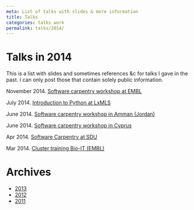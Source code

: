 ```yaml
---
meta: List of talks with slides & more information
title: Talks
categories: talks work
permalink: talks/2014/
---
```


# Talks in 2014

This is a list with slides and sometimes references &c for talks I gave in the
past. I can only post those that contain solely public information.

November 2014. [Software carpentry workshop at EMBL](/talks/2014/11-swc-embl)

July 2014. [Introduction to Python at LxMLS](/files/talks/2014/lpc-lxmls-python.pdf)

June 2014. [Software carpentry workshop in Amman (Jordan)](/talks/2014/sesame)

June 2014. [Software carpentry workshop in Cyprus](/talks/2014/cyi)

Apr 2014. [Software Carpentry at SDU](/talks/2014/sdu)

Mar 2014. [Cluster training Bio-IT (EMBL)](/files/talks/2014/03-bioit-training/cluster.html)

# Archives

- [2013](/talks/2013)
- [2012](/talks/2012)
- [2011](/talks/2011)

